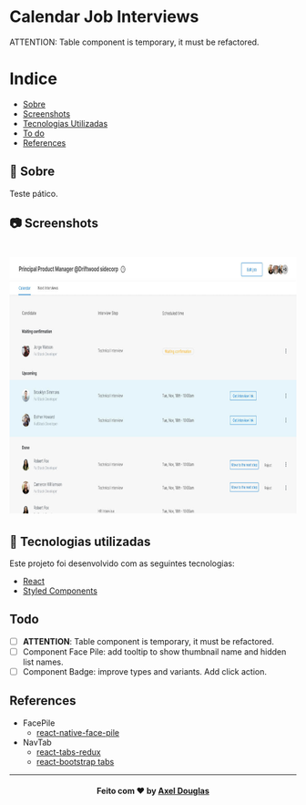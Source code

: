 # Calendar Job Interviews
ATTENTION: Table component is temporary, it must be refactored.
# Indice

- [Sobre](#-sobre)
- [Screenshots](#-sobre)
- [Tecnologias Utilizadas](#-tecnologias-utilizadas)
- [To do](#todo)
- [References](#references)

## 🔖 Sobre

Teste pático.

## 📷 Screenshots

<h1>
    <img src="./public/app-screenshot.jpg" height="450">
</h1>


## 🚀 Tecnologias utilizadas

Este projeto foi desenvolvido com as seguintes tecnologias:

- [React](https://pt-br.reactjs.org/)
- [Styled Components](https://styled-components.com/)

<a id="como-usar"></a>

## Todo

- [ ] **ATTENTION**: Table component is temporary, it must be refactored.
- [ ] Component Face Pile: add tooltip to show thumbnail name and hidden list names.
- [ ] Component Badge: improve types and variants. Add click action.

## References

- FacePile
    - [react-native-face-pile](https://github.com/peterpme/react-native-face-pile#readme)
- NavTab
    - [react-tabs-redux](https://github.com/patrik-piskay/react-tabs-redux)
    - [react-bootstrap tabs](https://react-bootstrap.github.io/components/tabs/)

---

<h4 align="center">
    Feito com ❤️ by <a href="https://github.com/axeldouglas" target="_blank">Axel Douglas</a>
</h4>
